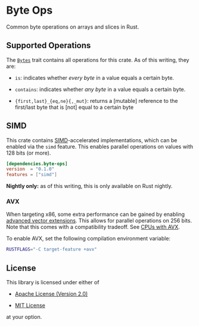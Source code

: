 # Byte Ops

Common byte operations on arrays and slices in Rust.

## Supported Operations

The [`Bytes`](https://docs.rs/byte_ops/0.1.0/byte_ops/trait.Bytes.html) trait
contains all operations for this crate. As of this writing, they are:

- `is`: indicates whether _every byte_ in a value equals a certain byte.

- `contains`: indicates whether _any byte_ in a value equals a certain byte.

- `{first,last}_{eq,ne}{,_mut}`: returns a [mutable] reference to the first/last
  byte that is [not] equal to a certain byte

## SIMD

This crate contains [SIMD](https://en.wikipedia.org/wiki/SIMD)-accelerated
implementations, which can be enabled via the `simd` feature. This enables
parallel operations on values with 128 bits (or more).

```toml
[dependencies.byte-ops]
version  = "0.1.0"
features = ["simd"]
```

**Nightly only:** as of this writing, this is only available on Rust nightly.

### AVX

When targeting x86, some extra performance can be gained by enabling [advanced
vector extensions](https://en.wikipedia.org/wiki/Advanced_Vector_Extensions).
This allows for parallel operations on 256 bits. Note that this comes with a
compatibility tradeoff. See [CPUs with
AVX](https://en.wikipedia.org/wiki/Advanced_Vector_Extensions#CPUs_with_AVX).

To enable AVX, set the following compilation environment variable:

```sh
RUSTFLAGS="-C target-feature +avx"
```

## License

This library is licensed under either of

- [Apache License (Version 2.0)][license-apache]

- [MIT License][license-mit]

at your option.

[license-apache]: https://github.com/nvzqz/byte-ops-rs/blob/master/LICENSE-APACHE
[license-mit]:    https://github.com/nvzqz/byte-ops-rs/blob/master/LICENSE-MIT

